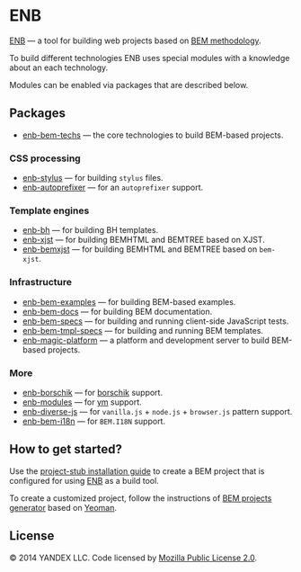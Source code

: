 # ENB

[ENB](https://github.com/enb-make) — a tool for building web projects based on [BEM methodology](https://en.bem.info/method/).

To build different technologies ENB uses special modules with a knowledge about an each technology.

Modules can be enabled via packages that are described below.

## Packages

* [enb-bem-techs](https://github.com/enb-bem/enb-bem-techs) — the core technologies to build BEM-based projects.

### CSS processing

* [enb-stylus](https://github.com/enb-make/enb-stylus) — for building `stylus` files.
* [enb-autoprefixer](https://github.com/enb-make/enb-autoprefixer) — for an `autoprefixer` support.

### Template engines

* [enb-bh](https://github.com/enb-bem/enb-bh) — for building BH templates.
* [enb-xjst](https://github.com/enb-bem/enb-xjst) — for building BEMHTML and BEMTREE based on XJST.
* [enb-bemxjst](https://github.com/enb-bem/enb-bemxjst) — for building BEMHTML and BEMTREE based on `bem-xjst`.

### Infrastructure

* [enb-bem-examples](https://github.com/enb-bem/enb-bem-examples) — for building BEM-based examples.
* [enb-bem-docs](https://github.com/enb-bem/enb-bem-docs) — for building BEM documentation.
* [enb-bem-specs](https://github.com/enb-bem/enb-bem-specs) — for building and running client-side JavaScript tests.
* [enb-bem-tmpl-specs](https://github.com/enb-bem/enb-bem-tmpl-specs) — for building and running BEM templates.
* [enb-magic-platform](https://github.com/enb-bem/enb-magic-platform) — a platform and development server to build BEM-based projects.

### More

* [enb-borschik](https://github.com/enb-make/enb-borschik) — for [borschik](https://en.bem.info/tools/optimizers/borschik/) support.
* [enb-modules](https://github.com/enb-make/enb-modules) — for [ym](https://en.bem.info/tools/bem/modules/) support.
* [enb-diverse-js](https://github.com/enb-make/enb-diverse-js) — for `vanilla.js` + `node.js` + `browser.js` pattern support.
* [enb-bem-i18n](https://github.com/enb-bem/enb-bem-i18n) — for `BEM.I18N` support.

## How to get started?

Use the [project-stub installation guide](https://en.bem.info/tutorials/project-stub/) to create a BEM project that is configured for using [ENB](http://enb-make.info/) as a build tool.

To create a customized project, follow the instructions of [BEM projects generator](https://en.bem.info/tools/bem/bem-stub/) based on [Yeoman](http://yeoman.io/).

## License

© 2014 YANDEX LLC. Code licensed by [Mozilla Public License 2.0](https://github.com/enb-bem/enb-bem-techs/blob/master/LICENSE.txt).


